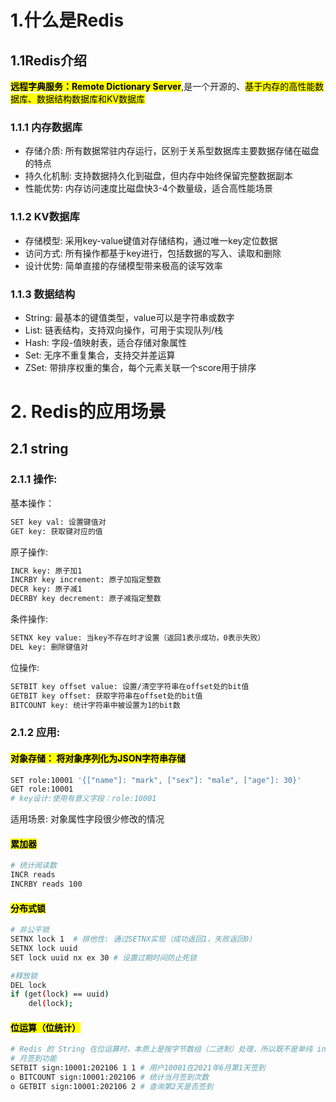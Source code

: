 # 1.什么是Redis
## 1.1Redis介绍
<mark>**远程字典服务：Remote Dictionary Server**</mark>,是一个开源的、<mark>基于内存的高性能数据库、数据结构数据库和KV数据库</mark>
### 1.1.1 内存数据库
- 存储介质: 所有数据常驻内存运⾏，区别于关系型数据库主要数据存储在磁盘的特点
- 持久化机制: ⽀持数据持久化到磁盘，但内存中始终保留完整数据副本
- 性能优势: 内存访问速度⽐磁盘快3-4个数量级，适合⾼性能场景
### 1.1.2 KV数据库
- 存储模型: 采⽤key-value键值对存储结构，通过唯⼀key定位数据
- 访问⽅式: 所有操作都基于key进⾏，包括数据的写⼊、读取和删除
- 设计优势: 简单直接的存储模型带来极⾼的读写效率
### 1.1.3 数据结构

- String: 最基本的键值类型，value可以是字符串或数字
- List: 链表结构，⽀持双向操作，可⽤于实现队列/栈
- Hash: 字段-值映射表，适合存储对象属性
- Set: ⽆序不重复集合，⽀持交并差运算
- ZSet: 带排序权重的集合，每个元素关联⼀个score⽤于排序

# 2. Redis的应用场景
## 2.1 string

### 2.1.1 操作:
基本操作：
```bash
SET key val: 设置键值对
GET key: 获取键对应的值
```
原⼦操作:
```bash
INCR key: 原⼦加1
INCRBY key increment: 原⼦加指定整数
DECR key: 原⼦减1
DECRBY key decrement: 原⼦减指定整数
```
条件操作:
```bash
SETNX key value: 当key不存在时才设置（返回1表示成功，0表示失败）
DEL key: 删除键值对
```
位操作:
```bash
SETBIT key offset value: 设置/清空字符串在offset处的bit值
GETBIT key offset: 获取字符串在offset处的bit值
BITCOUNT key: 统计字符串中被设置为1的bit数
```
### 2.1.2 应用:
#### <mark>对象存储： 将对象序列化为JSON字符串存储</mark>
```bash
SET role:10001 '{["name"]: "mark", ["sex"]: "male", ["age"]: 30}'
GET role:10001
# key设计:使⽤有意义字段：role:10001
```
适⽤场景: 对象属性字段很少修改的情况

#### <mark>累加器</mark>
```bash
# 统计阅读数
INCR reads 
INCRBY reads 100
```
#### <mark>分布式锁</mark>

```bash
# 非公平锁
SETNX lock 1  # 排他性: 通过SETNX实现（成功返回1，失败返回0）
SETNX lock uuid
SET lock uuid nx ex 30 # 设置过期时间防⽌死锁

#释放锁
DEL lock
if (get(lock) == uuid)
    del(lock);
```

#### <mark>位运算（位统计）</mark>
```bash
# Redis 的 String 在位运算时，本质上是按字节数组（二进制）处理，所以既不是单纯 int，也不是单纯 string
# ⽉签到功能
SETBIT sign:10001:202106 1 1 # ⽤户10001在2021年6⽉第1天签到
o BITCOUNT sign:10001:202106 # 统计当⽉签到次数
o GETBIT sign:10001:202106 2 # 查询第2天是否签到

```
